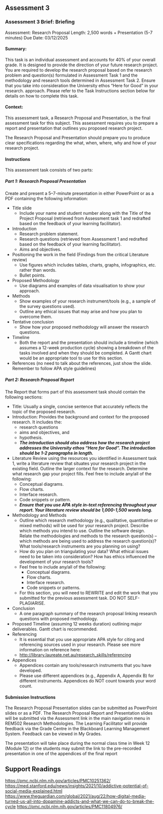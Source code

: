 ## Assessment 3
### Assessment 3 Brief: **Briefing** 
Assessment: Research Proposal
Length: 2,500 words + Presentation (5-7 minutes)
Due Date: 03/12/2025

#### Summary: 
This task is an individual assessment and accounts for 40% of your overall
grade. It is designed to provide the direction of your future research project.
You are required to develop the research proposal based on the research
problem and question(s) formulated in Assessment Task 1 and the
methodology and research tools determined in Assessment Task 2.
Ensure that you take into consideration the University ethos “Here for Good”
in your research. approach. Please refer to the Task Instructions section
below for details on how to complete this task.

#### Context:
This assessment task, a Research Proposal and Presentation, is the final
assessment task for this subject. This assessment requires you to prepare a
report and presentation that outlines you proposed research project.

The Research Proposal and Presentation should prepare you to produce clear
specifications regarding the what, when, where, why and how of your research project.

#### Instructions

This assessment task consists of two parts:

##### **Part 1:** Research Proposal Presentation

Create and present a 5–7-minute presentation in either PowerPoint or as a PDF
containing the following information:

- Title slide
    - Include your name and student number along with the Title of the
    Project Proposal (retrieved from Assessment task 1 and redrafted based
    on the feedback of your learning facilitator).
- Introduction
    - Research problem statement.
    - Research questions (retrieved from Assessment 1 and redrafted based
    on the feedback of your learning facilitator).
    - Aims and objectives.
- Positioning the work in the field (Findings from the critical Literature
review)
    - Use figures which includes tables, charts, graphs, infographics, etc.
rather than words.
    - Bullet points.
- Proposed Methodology
    - Use diagrams and examples of data visualisation to show your
approach.
- Methods
    - Show examples of your research instrument/tools (e.g., a
sample of the survey questions used).
    - Outline any ethical issues that may arise and how you plan to overcome
    them.
- Tentative conclusion
    - Show how your proposed methodology will answer the research
    questions.
- Timeline
    - Both the report and the presentation should include a timeline (which
    assumes a 12-week production cycle) showing a breakdown of the tasks
    involved and when they should be completed. A Gantt chart would be an
    appropriate tool to use for this section.
- References (no need to talk about the references, just show the slide. Remember to follow APA style guidelines)

##### **Part 2:** Research Proposal Report

The Report that forms part of this assessment task should contain the following
sections:
- Title: Usually a single, concise sentence that accurately reflects the
topic of the proposed research.
- Introduction: Provides the background and context for the proposed research. It includes the:
    - research questions
    - aims and objectives, and
    - hypothesis.
    - ***The introduction should also address how the research project addresses the University ethos “Here for Good”. The introduction should be 1-2 paragraphs in length.***
- Literature Review using the resources you identified in Assessment task 1, write a literature review that situates your research project in the existing field. Outline the larger context for the research. Determine what research gap your project fills. Feel free to include any/all of the following:
    - Conceptual diagrams.
    - Flow charts.
    - Interface research.
    - Code snippets or pattern.
    - ***Ensure that you use APA style in-text referencing throughout your report. Your literature review should be 1,000-1,500 words long.***
- Methodology and Methods
    - Outline which research methodology (e.g., qualitative, quantitative or mixed methods) will be used for your research project. Describe which methods you intend to use. Outline the software design. Relate the methodologies and methods to the research question(s) – which methods are being used to address the research question(s)? What tools/research instruments are you planning on using?
    - How do you plan on triangulating your data? What ethical issues need to be taken into consideration? How has ethics influenced the development of your research tools?
    - Feel free to include any/all of the following:
        - Conceptual diagrams.
        - Flow charts.
        - Interface research.
        - Code snippets or patterns.
    - For this section, you will need to REWRITE and edit the work that you submitted for the previous assessment task. DO NOT SELF-PLAGIARISE.
- Conclusion
    - A one paragraph summary of the research proposal linking research questions with proposed methodology.
- Proposed Timeline (assuming 12 weeks duration) outlining major deliverables. Gantt chart is recommended.
- Referencing
    - It is essential that you use appropriate APA style for citing and referencing sources used in your research. Please see more information on reference here:
    - http://library.laureate.net.au/research_skills/referencing
- Appendices
    - Appendices contain any tools/research instruments that you have developed.
    - Please use different appendices (e.g., Appendix A, Appendix B) for different instruments. Appendices do NOT count towards your word count.

#### Submission Instructions
The Research Proposal Presentation slides can be submitted as PowerPoint slides or as a PDF. The Research Proposal Report and Presentation slides will be submitted via the Assessment link in the main navigation menu in REM502 Research Methodologies. The Learning Facilitator will provide feedback via the Grade Centre in the Blackboard Learning Management System. Feedback can be viewed in My Grades.

The presentation will take place during the normal class time in Week 12 (Module 12) or the students may submit the link to the pre-recorded presentation in one of the appendices of the final report

## Support Readings
https://pmc.ncbi.nlm.nih.gov/articles/PMC10251362/
https://med.stanford.edu/news/insights/2021/10/addictive-potential-of-social-media-explained.html
https://www.theguardian.com/global/2021/aug/22/how-digital-media-turned-us-all-into-dopamine-addicts-and-what-we-can-do-to-break-the-cycle
https://pmc.ncbi.nlm.nih.gov/articles/PMC11804976/